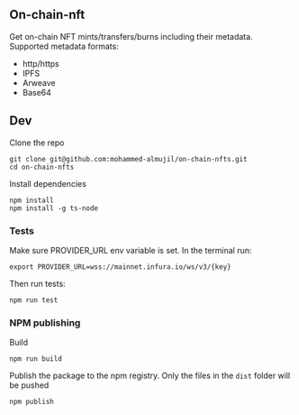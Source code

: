 ## On-chain-nft
Get on-chain NFT mints/transfers/burns including their metadata. Supported metadata formats:
- http/https
- IPFS
- Arweave
- Base64

## Dev
Clone the repo
```
git clone git@github.com:mohammed-almujil/on-chain-nfts.git
cd on-chain-nfts
```
Install dependencies
```
npm install
npm install -g ts-node
```

### **Tests**

Make sure PROVIDER_URL env variable is set. In the terminal run:

```
export PROVIDER_URL=wss://mainnet.infura.io/ws/v3/{key}
```
Then run tests:
```
npm run test
```

### **NPM publishing**

Build
```
npm run build
```
Publish the package to the npm registry. Only the files in the `dist` folder will be pushed
```
npm publish
```
